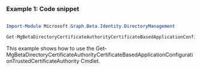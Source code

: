 ### Example 1: Code snippet

```powershell

Import-Module Microsoft.Graph.Beta.Identity.DirectoryManagement

Get-MgBetaDirectoryCertificateAuthorityCertificateBasedApplicationConfigurationTrustedCertificateAuthority -CertificateBasedApplicationConfigurationId $certificateBasedApplicationConfigurationId

```
This example shows how to use the Get-MgBetaDirectoryCertificateAuthorityCertificateBasedApplicationConfigurationTrustedCertificateAuthority Cmdlet.

